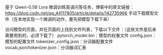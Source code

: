 基于 Qwen-0.5B Lora 微调训练英语问答任务，博客中的原文链接：https://blog.csdn.net/qq_44117805/article/details/142735966
手动下载模型文件（在本地实现一个微调的动作，要先把模型下载下来）


访问模型的页面，并在页面的上找到文件列表，下载以下文件：（这些文件是后来需要用到的，必须下载了）
    pytorch_model.bin：模型的权重文件
    config.json：模型的配置文件
    tokenizer_config.json：分词器配置文件
    vocab.json/tokenizer.json：分词器词汇表

